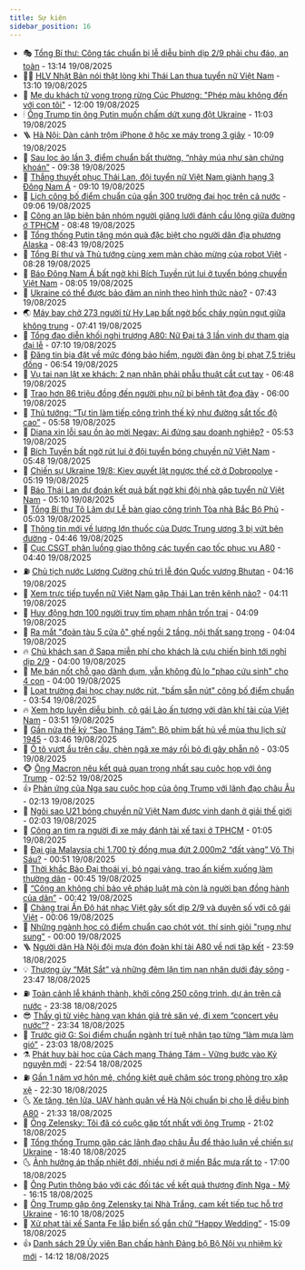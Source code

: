 ```yaml
---
title: Sự kiện
sidebar_position: 16
---
```


<!-- dantri-su-kien:START -->
- 🎭 [Tổng Bí thư: Công tác chuẩn bị lễ diễu binh dịp 2/9 phải chu đáo, an toàn](https://dantri.com.vn/xa-hoi/tong-bi-thu-cong-tac-chuan-bi-le-dieu-binh-dip-29-phai-chu-dao-an-toan-20250819200748815.htm) - 13:14 19/08/2025
- 👨‍🏫 [HLV Nhật Bản nói thật lòng khi Thái Lan thua tuyển nữ Việt Nam](https://dantri.com.vn/the-thao/hlv-nhat-ban-noi-that-long-khi-thai-lan-thua-tuyen-nu-viet-nam-20250819201003753.htm) - 13:10 19/08/2025
- 🌮 [Mẹ du khách tử vong trong rừng Cúc Phương: &quot;Phép màu không đến với con tôi&quot;](https://dantri.com.vn/xa-hoi/me-du-khach-tu-vong-trong-rung-cuc-phuong-phep-mau-khong-den-voi-con-toi-20250819175932926.htm) - 12:00 19/08/2025
- 🕯 [Ông Trump tin ông Putin muốn chấm dứt xung đột Ukraine](https://dantri.com.vn/the-gioi/ong-trump-tin-ong-putin-muon-cham-dut-xung-dot-ukraine-20250819175325020.htm) - 11:03 19/08/2025
- 🪜 [Hà Nội: Dàn cảnh trộm iPhone ở hộc xe máy trong 3 giây](https://dantri.com.vn/phap-luat/ha-noi-dan-canh-trom-iphone-o-hoc-xe-may-trong-3-giay-20250819170448794.htm) - 10:09 19/08/2025
- 🐘 [Sau lọc ảo lần 3, điểm chuẩn bất thường, “nhảy múa như sàn chứng khoán”](https://dantri.com.vn/giao-duc/sau-loc-ao-lan-3-diem-chuan-bat-thuong-nhay-mua-nhu-san-chung-khoan-20250819161404951.htm) - 09:38 19/08/2025
- 🤔 [Thắng thuyết phục Thái Lan, đội tuyển nữ Việt Nam giành hạng 3 Đông Nam Á](https://dantri.com.vn/the-thao/thang-thuyet-phuc-thai-lan-doi-tuyen-nu-viet-nam-gianh-hang-3-dong-nam-a-20250819160938858.htm) - 09:10 19/08/2025
- 🧠 [Lịch công bố điểm chuẩn của gần 300 trường đại học trên cả nước](https://dantri.com.vn/giao-duc/lich-cong-bo-diem-chuan-cua-gan-300-truong-dai-hoc-tren-ca-nuoc-20250819155528466.htm) - 09:06 19/08/2025
- 📝 [Công an lập biên bản nhóm người giăng lưới đánh cầu lông giữa đường ở TPHCM](https://dantri.com.vn/phap-luat/cong-an-lap-bien-ban-nhom-nguoi-giang-luoi-danh-cau-long-giua-duong-o-tphcm-20250819154241086.htm) - 08:48 19/08/2025
- 🦏 [Tổng thống Putin tặng món quà đặc biệt cho người dân địa phương Alaska](https://dantri.com.vn/the-gioi/tong-thong-putin-tang-mon-qua-dac-biet-cho-nguoi-dan-dia-phuong-alaska-20250819151624920.htm) - 08:43 19/08/2025
- 🥰 [Tổng Bí thư và Thủ tướng cùng xem màn chào mừng của robot Việt](https://dantri.com.vn/xa-hoi/tong-bi-thu-va-thu-tuong-cung-xem-man-chao-mung-cua-robot-viet-20250819151159388.htm) - 08:28 19/08/2025
- 🤗 [Báo Đông Nam Á bất ngờ khi Bích Tuyền rút lui ở tuyển bóng chuyền Việt Nam](https://dantri.com.vn/the-thao/bao-dong-nam-a-bat-ngo-khi-bich-tuyen-rut-lui-o-tuyen-bong-chuyen-viet-nam-20250819145317367.htm) - 08:05 19/08/2025
- 🌈 [Ukraine có thể được bảo đảm an ninh theo hình thức nào?](https://dantri.com.vn/the-gioi/ukraine-co-the-duoc-bao-dam-an-ninh-theo-hinh-thuc-nao-20250819142921030.htm) - 07:43 19/08/2025
- 🌏 [Máy bay chở 273 người từ Hy Lạp bất ngờ bốc cháy ngùn ngụt giữa không trung](https://dantri.com.vn/du-lich/may-bay-cho-273-nguoi-tu-hy-lap-bat-ngo-boc-chay-ngun-ngut-giua-khong-trung-20250819143828082.htm) - 07:41 19/08/2025
- 💄 [Tổng đạo diễn khối nghi trượng A80: Nữ Đại tá 3 lần vinh dự tham gia đại lễ](https://dantri.com.vn/giai-tri/tong-dao-dien-khoi-nghi-truong-a80-nu-dai-ta-3-lan-vinh-du-tham-gia-dai-le-20250819113009467.htm) - 07:10 19/08/2025
- 👺 [Đăng tin bịa đặt về mức đóng bảo hiểm, người đàn ông bị phạt 7,5 triệu đồng](https://dantri.com.vn/xa-hoi/dang-tin-bia-dat-ve-muc-dong-bao-hiem-nguoi-dan-ong-bi-phat-75-trieu-dong-20250819130843731.htm) - 06:54 19/08/2025
- 👹 [Vụ tai nạn lật xe khách: 2 nạn nhân phải phẫu thuật cắt cụt tay](https://dantri.com.vn/xa-hoi/vu-tai-nan-lat-xe-khach-2-nan-nhan-phai-phau-thuat-cat-cut-tay-20250819133516762.htm) - 06:48 19/08/2025
- 🌊 [Trao hơn 86 triệu đồng đến người phụ nữ bị bệnh tật đọa đày](https://dantri.com.vn/tam-long-nhan-ai/trao-hon-86-trieu-dong-den-nguoi-phu-nu-bi-benh-tat-doa-day-20250819105847778.htm) - 06:00 19/08/2025
- 🤠 [Thủ tướng: “Tự tin làm tiếp công trình thế kỷ như đường sắt tốc độ cao”](https://dantri.com.vn/xa-hoi/thu-tuong-tu-tin-lam-tiep-cong-trinh-the-ky-nhu-duong-sat-toc-do-cao-20250819124555687.htm) - 05:58 19/08/2025
- 🎊 [Diana xin lỗi sau ồn ào mời Negav: Ai đứng sau doanh nghiệp?](https://dantri.com.vn/kinh-doanh/diana-xin-loi-sau-on-ao-moi-negav-ai-dung-sau-doanh-nghiep-20250819124930432.htm) - 05:53 19/08/2025
- 🐘 [Bích Tuyền bất ngờ rút lui ở đội tuyển bóng chuyền nữ Việt Nam](https://dantri.com.vn/the-thao/bich-tuyen-bat-ngo-rut-lui-o-doi-tuyen-bong-chuyen-nu-viet-nam-20250819124839000.htm) - 05:48 19/08/2025
- 💂 [Chiến sự Ukraine 19/8: Kiev quyết lật ngược thế cờ ở Dobropolye](https://dantri.com.vn/the-gioi/chien-su-ukraine-198-kiev-quyet-lat-nguoc-the-co-o-dobropolye-20250819115135706.htm) - 05:19 19/08/2025
- 👹 [Báo Thái Lan dự đoán kết quả bất ngờ khi đội nhà gặp tuyển nữ Việt Nam](https://dantri.com.vn/the-thao/bao-thai-lan-du-doan-ket-qua-bat-ngo-khi-doi-nha-gap-tuyen-nu-viet-nam-20250819114937971.htm) - 05:10 19/08/2025
- 🦒 [Tổng Bí thư Tô Lâm dự Lễ bàn giao công trình Tòa nhà Bắc Bộ Phủ](https://dantri.com.vn/xa-hoi/tong-bi-thu-to-lam-du-le-ban-giao-cong-trinh-toa-nha-bac-bo-phu-20250819120233623.htm) - 05:03 19/08/2025
- 🗽 [Thông tin mới về lượng lớn thuốc của Dược Trung ương 3 bị vứt bên đường](https://dantri.com.vn/xa-hoi/thong-tin-moi-ve-luong-lon-thuoc-cua-duoc-trung-uong-3-bi-vut-ben-duong-20250819112107565.htm) - 04:46 19/08/2025
- 💄 [Cục CSGT phân luồng giao thông các tuyến cao tốc phục vụ A80](https://dantri.com.vn/xa-hoi/cuc-csgt-phan-luong-giao-thong-cac-tuyen-cao-toc-phuc-vu-a80-20250819113227734.htm) - 04:40 19/08/2025
- ⛽️ [Chủ tịch nước Lương Cường chủ trì lễ đón Quốc vương Bhutan](https://dantri.com.vn/xa-hoi/chu-tich-nuoc-luong-cuong-chu-tri-le-don-quoc-vuong-bhutan-20250819111251581.htm) - 04:16 19/08/2025
- 🥷 [Xem trực tiếp tuyển nữ Việt Nam gặp Thái Lan trên kênh nào?](https://dantri.com.vn/the-thao/xem-truc-tiep-tuyen-nu-viet-nam-gap-thai-lan-tren-kenh-nao-20250819105337562.htm) - 04:11 19/08/2025
- 🤖 [Huy động hơn 100 người truy tìm phạm nhân trốn trại](https://dantri.com.vn/phap-luat/huy-dong-hon-100-nguoi-truy-tim-pham-nhan-tron-trai-20250819110349107.htm) - 04:09 19/08/2025
- 🌊 [Ra mắt &quot;đoàn tàu 5 cửa ô&quot; ghế ngồi 2 tầng, nội thất sang trọng](https://dantri.com.vn/xa-hoi/ra-mat-doan-tau-5-cua-o-ghe-ngoi-2-tang-noi-that-sang-trong-20250819105540017.htm) - 04:04 19/08/2025
- 🔥 [Chủ khách sạn ở Sapa miễn phí cho khách là cựu chiến binh tới nghỉ dịp 2/9](https://dantri.com.vn/du-lich/chu-khach-san-o-sapa-mien-phi-cho-khach-la-cuu-chien-binh-toi-nghi-dip-29-20250818232021115.htm) - 04:00 19/08/2025
- 🦏 [Mẹ bán nốt chỗ gạo dành dụm, vẫn không đủ lo &quot;phao cứu sinh&quot; cho 4 con](https://dantri.com.vn/tam-long-nhan-ai/me-ban-not-cho-gao-danh-dum-van-khong-du-lo-phao-cuu-sinh-cho-4-con-20250812143526059.htm) - 04:00 19/08/2025
- 🐘 [Loạt trường đại học chạy nước rút, &quot;bấm sẵn nút&quot; công bố điểm chuẩn](https://dantri.com.vn/giao-duc/loat-truong-dai-hoc-chay-nuoc-rut-bam-san-nut-cong-bo-diem-chuan-20250819104134552.htm) - 03:54 19/08/2025
- 🔥 [Xem hợp luyện diễu binh, cô gái Lào ấn tượng với dàn khí tài của Việt Nam](https://dantri.com.vn/doi-song/xem-hop-luyen-dieu-binh-co-gai-lao-an-tuong-voi-dan-khi-tai-cua-viet-nam-20250819095927474.htm) - 03:51 19/08/2025
- 💼 [Gần nửa thế kỷ “Sao Tháng Tám”: Bộ phim bất hủ về mùa thu lịch sử 1945](https://dantri.com.vn/giai-tri/gan-nua-the-ky-sao-thang-tam-bo-phim-bat-hu-ve-mua-thu-lich-su-1945-20250819092453377.htm) - 03:46 19/08/2025
- 🚀 [Ô tô vượt ẩu trên cầu, chèn ngã xe máy rồi bỏ đi gây phẫn nộ](https://dantri.com.vn/o-to-xe-may/o-to-vuot-au-tren-cau-chen-nga-xe-may-roi-bo-di-gay-phan-no-20250819091527518.htm) - 03:05 19/08/2025
- 🐵 [Ông Macron nêu kết quả quan trọng nhất sau cuộc họp với ông Trump](https://dantri.com.vn/the-gioi/ong-macron-neu-ket-qua-quan-trong-nhat-sau-cuoc-hop-voi-ong-trump-20250819093003970.htm) - 02:52 19/08/2025
- 👍 [Phản ứng của Nga sau cuộc họp của ông Trump với lãnh đạo châu Âu](https://dantri.com.vn/the-gioi/phan-ung-cua-nga-sau-cuoc-hop-cua-ong-trump-voi-lanh-dao-chau-au-20250819075930949.htm) - 02:13 19/08/2025
- 🚦 [Ngôi sao U21 bóng chuyền nữ Việt Nam được vinh danh ở giải thế giới](https://dantri.com.vn/the-thao/ngoi-sao-u21-bong-chuyen-nu-viet-nam-duoc-vinh-danh-o-giai-the-gioi-20250819090146826.htm) - 02:03 19/08/2025
- 🥸 [Công an tìm ra người đi xe máy đánh tài xế taxi ở TPHCM](https://dantri.com.vn/xa-hoi/cong-an-tim-ra-nguoi-di-xe-may-danh-tai-xe-taxi-o-tphcm-20250819074913216.htm) - 01:05 19/08/2025
- 🥷 [Đại gia Malaysia chi 1.700 tỷ đồng mua đứt 2.000m2 “đất vàng” Võ Thị Sáu?](https://dantri.com.vn/bat-dong-san/dai-gia-malaysia-chi-1700-ty-dong-mua-dut-2000m2-dat-vang-vo-thi-sau-20250818154613353.htm) - 00:51 19/08/2025
- 🤡 [Thời khắc Bảo Đại thoái vị, bỏ ngai vàng, trao ấn kiếm xuống làm thường dân](https://dantri.com.vn/doi-song/thoi-khac-bao-dai-thoai-vi-bo-ngai-vang-trao-an-kiem-xuong-lam-thuong-dan-20250815204646237.htm) - 00:45 19/08/2025
- 🥳 [“Công an không chỉ bảo vệ pháp luật mà còn là người bạn đồng hành của dân”](https://dantri.com.vn/xa-hoi/cong-an-khong-chi-bao-ve-phap-luat-ma-con-la-nguoi-ban-dong-hanh-cua-dan-20250819070110207.htm) - 00:42 19/08/2025
- 🤩 [Chàng trai Ấn Độ hát nhạc Việt gây sốt dịp 2/9 và duyên số với cô gái Việt](https://dantri.com.vn/doi-song/chang-trai-an-do-hat-nhac-viet-gay-sot-dip-29-va-duyen-so-voi-co-gai-viet-20250818091633783.htm) - 00:06 19/08/2025
- 🎡 [Những ngành học có điểm chuẩn cao chót vót, thí sinh giỏi &quot;rụng như sung&quot;](https://dantri.com.vn/giao-duc/nhung-nganh-hoc-co-diem-chuan-cao-chot-vot-thi-sinh-gioi-rung-nhu-sung-20250818235516830.htm) - 00:00 19/08/2025
- 🪜 [Người dân Hà Nội đội mưa đón đoàn khí tài A80 về nơi tập kết](https://dantri.com.vn/xa-hoi/nguoi-dan-ha-noi-doi-mua-don-doan-khi-tai-a80-ve-noi-tap-ket-20250819065421535.htm) - 23:59 18/08/2025
- 💡 [Thượng úy “Mặt Sắt” và những đêm lặn tìm nạn nhân dưới đáy sông](https://dantri.com.vn/xa-hoi/thuong-uy-mat-sat-va-nhung-dem-lan-tim-nan-nhan-duoi-day-song-20250818165855227.htm) - 23:47 18/08/2025
- ⛽️ [Toàn cảnh lễ khánh thành, khởi công 250 công trình, dự án trên cả nước](https://dantri.com.vn/xa-hoi/toan-canh-le-khanh-thanh-khoi-cong-250-cong-trinh-du-an-tren-ca-nuoc-20250819062458719.htm) - 23:38 18/08/2025
- 😎 [Thấy gì từ việc hàng vạn khán giả trẻ săn vé, đi xem “concert yêu nước”?](https://dantri.com.vn/giai-tri/thay-gi-tu-viec-hang-van-khan-gia-tre-san-ve-di-xem-concert-yeu-nuoc-20250818114749088.htm) - 23:34 18/08/2025
- 🗽 [Trước giờ G: Soi điểm chuẩn ngành trí tuệ nhân tạo từng “làm mưa làm gió”](https://dantri.com.vn/giao-duc/truoc-gio-g-soi-diem-chuan-nganh-tri-tue-nhan-tao-tung-lam-mua-lam-gio-20250819002138331.htm) - 23:03 18/08/2025
- ⚗️ [Phát huy bài học của Cách mạng Tháng Tám - Vững bước vào Kỷ nguyên mới](https://dantri.com.vn/xa-hoi/phat-huy-bai-hoc-cua-cach-mang-thang-tam-vung-buoc-vao-ky-nguyen-moi-20250806104329705.htm) - 22:54 18/08/2025
- ⛽️ [Gần 1 năm vợ hôn mê, chồng kiệt quệ chăm sóc trong phòng trọ xập xệ](https://dantri.com.vn/tam-long-nhan-ai/gan-1-nam-vo-hon-me-chong-kiet-que-cham-soc-trong-phong-tro-xap-xe-20250730073619483.htm) - 22:30 18/08/2025
- 🌜 [Xe tăng, tên lửa, UAV hành quân về Hà Nội chuẩn bị cho lễ diễu binh A80](https://dantri.com.vn/xa-hoi/xe-tang-ten-lua-uav-hanh-quan-ve-ha-noi-chuan-bi-cho-le-dieu-binh-a80-20250819025004537.htm) - 21:33 18/08/2025
- 🦩 [Ông Zelensky: Tôi đã có cuộc gặp tốt nhất với ông Trump](https://dantri.com.vn/the-gioi/ong-zelensky-toi-da-co-cuoc-gap-tot-nhat-voi-ong-trump-20250819035805475.htm) - 21:02 18/08/2025
- 🦒 [Tổng thống Trump gặp các lãnh đạo châu Âu để thảo luận về chiến sự Ukraine](https://dantri.com.vn/the-gioi/tong-thong-trump-gap-cac-lanh-dao-chau-au-de-thao-luan-ve-chien-su-ukraine-20250819011439520.htm) - 18:40 18/08/2025
- 🌜 [Ảnh hưởng áp thấp nhiệt đới, nhiều nơi ở miền Bắc mưa rất to](https://dantri.com.vn/xa-hoi/anh-huong-ap-thap-nhiet-doi-nhieu-noi-o-mien-bac-mua-rat-to-20250818195619770.htm) - 17:00 18/08/2025
- 🐎 [Ông Putin thông báo với các đối tác về kết quả thượng đỉnh Nga - Mỹ](https://dantri.com.vn/the-gioi/ong-putin-thong-bao-voi-cac-doi-tac-ve-ket-qua-thuong-dinh-nga-my-20250818201635438.htm) - 16:15 18/08/2025
- 🌋 [Ông Trump gặp ông Zelensky tại Nhà Trắng, cam kết tiếp tục hỗ trợ Ukraine](https://dantri.com.vn/the-gioi/ong-trump-gap-ong-zelensky-tai-nha-trang-cam-ket-tiep-tuc-ho-tro-ukraine-20250818171147050.htm) - 16:10 18/08/2025
- 🧰 [Xử phạt tài xế Santa Fe lắp biển số gắn chữ “Happy Wedding”](https://dantri.com.vn/xa-hoi/xu-phat-tai-xe-santa-fe-lap-bien-so-gan-chu-happy-wedding-20250818220205301.htm) - 15:09 18/08/2025
- 👍 [Danh sách 29 Ủy viên Ban chấp hành Đảng bộ Bộ Nội vụ nhiệm kỳ mới](https://dantri.com.vn/noi-vu/danh-sach-29-uy-vien-ban-chap-hanh-dang-bo-bo-noi-vu-nhiem-ky-moi-20250818201820237.htm) - 14:12 18/08/2025<!-- dantri-su-kien:END -->
